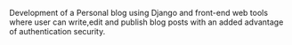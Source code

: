Development of a Personal blog using Django and front-end web tools where user can write,edit and publish blog posts with an added advantage of authentication security.

